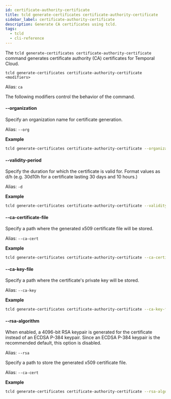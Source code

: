 ```yaml
---
id: certificate-authority-certificate
title: tcld generate-certificates certificate-authority-certificate
sidebar_label: certificate-authority-certificate
description: Generate CA certificates using tcld.
tags:
  - tcld
  - cli-reference
---
```


The `tcld generate-certificates certificate-authority-certificate` command generates certificate authority (CA) certificates for Temporal Cloud.

`tcld generate-certificates certificate-authority-certificate <modifiers>`

Alias: `ca`

The following modifiers control the behavior of the command.

#### --organization

Specify an organization name for certificate generation.

Alias: `--org`

**Example**

```bash
tcld generate-certificates certificate-authority-certificate --organization <value>
```

#### --validity-period

Specify the duration for which the certificate is valid for.
Format values as d/h (e.g. 30d10h for a certificate lasting 30 days and 10 hours.)

Alias: `-d`

**Example**

```bash
tcld generate-certificates certificate-authority-certificate --validity-period <value>
```

#### --ca-certificate-file

Specify a path where the generated x509 certificate file will be stored.

Alias: `--ca-cert`

**Example**

```bash
tcld generate-certificates certificate-authority-certificate --ca-certificate-file <path>
```

#### --ca-key-file

Specify a path where the certificate's private key will be stored.

Alias: `--ca-key`

**Example**

```bash
tcld generate-certificates certificate-authority-certificate --ca-key-file <path>
```

#### --rsa-algorithm

When enabled, a 4096-bit RSA keypair is generated for the certificate instead of an ECDSA P-384 keypair.
Since an ECDSA P-384 keypair is the recommended default, this option is disabled.

Alias: `--rsa`

Specify a path to store the generated x509 certificate file.

Alias: `--ca-cert`

**Example**

```bash
tcld generate-certificates certificate-authority-certificate --rsa-algorithm <boolean>
```
